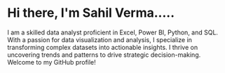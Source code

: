 # Hi there, I'm Sahil Verma.....

I am a skilled data analyst proficient in Excel, Power BI, Python, and SQL. With a passion for data visualization and analysis, I specialize in transforming complex datasets into actionable insights. I thrive on uncovering trends and patterns to drive strategic decision-making. Welcome to my GitHub profile!
